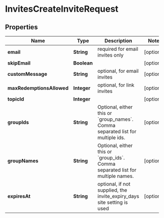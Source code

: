 

# InvitesCreateInviteRequest


## Properties

| Name | Type | Description | Notes |
|------------ | ------------- | ------------- | -------------|
|**email** | **String** | required for email invites only |  [optional] |
|**skipEmail** | **Boolean** |  |  [optional] |
|**customMessage** | **String** | optional, for email invites |  [optional] |
|**maxRedemptionsAllowed** | **Integer** | optional, for link invites |  [optional] |
|**topicId** | **Integer** |  |  [optional] |
|**groupIds** | **String** | Optional, either this or &#x60;group_names&#x60;. Comma separated list for multiple ids. |  [optional] |
|**groupNames** | **String** | Optional, either this or &#x60;group_ids&#x60;. Comma separated list for multiple names. |  [optional] |
|**expiresAt** | **String** | optional, if not supplied, the invite_expiry_days site setting is used |  [optional] |



